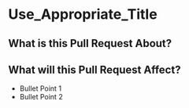 # Use_Appropriate_Title 

## What is this Pull Request About?

<!-- Add a concise description about the motive of the pull request! -->
<!-- You can use Bullet Points if the description is very large  -->


## What will this Pull Request Affect?
<!-- `Use Bullet points for describing the changes or the effects this pull request might have on this project` -->
- Bullet Point 1
- Bullet Point 2

